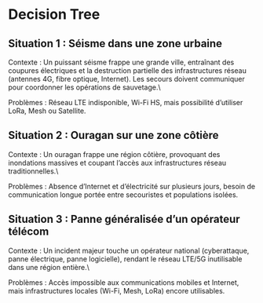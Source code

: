 # Decision Tree

## Situation 1 : Séisme dans une zone urbaine
Contexte : Un puissant séisme frappe une grande ville, entraînant des coupures électriques et la destruction partielle des infrastructures réseau (antennes 4G, fibre optique, Internet). Les secours doivent communiquer pour coordonner les opérations de sauvetage.\

Problèmes : Réseau LTE indisponible, Wi-Fi HS, mais possibilité d’utiliser LoRa, Mesh ou Satellite.

## Situation 2 : Ouragan sur une zone côtière
Contexte : Un ouragan frappe une région côtière, provoquant des inondations massives et coupant l’accès aux infrastructures réseau traditionnelles.\

Problèmes : Absence d’Internet et d’électricité sur plusieurs jours, besoin de communication longue portée entre secouristes et populations isolées.

## Situation 3 : Panne généralisée d’un opérateur télécom
Contexte : Un incident majeur touche un opérateur national (cyberattaque, panne électrique, panne logicielle), rendant le réseau LTE/5G inutilisable dans une région entière.\

Problèmes : Accès impossible aux communications mobiles et Internet, mais infrastructures locales (Wi-Fi, Mesh, LoRa) encore utilisables.
